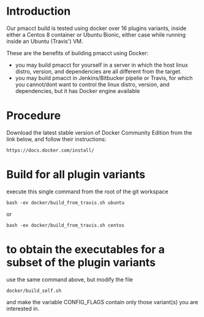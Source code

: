 # Introduction

Our pmacct build is tested using docker over 16 plugins variants, inside 
either a Centos 8 container or Ubuntu Bionic, either case while running 
inside an Ubuntu (Travis') VM.

These are the benefits of building pmacct using Docker:
- you may build pmacct for yourself in a server in which the host linux distro, version, and dependencies are all different from the target.
- you may build pmacct in Jenkins/Bitbucker pipelie or Travis, for which you cannot/dont want to control the linux distro, version, and dependencies, but it has Docker engine available


# Procedure

Download the latest stable version of Docker Community Edition from the link below, and follow their instructions: 
    
    https://docs.docker.com/install/


# Build for all plugin variants

execute this single command from the root of the git workspace

    bash -ex docker/build_from_travis.sh ubuntu
       
or
       
    bash -ex docker/build_from_travis.sh centos
            
            
# to obtain the executables for a subset of the plugin variants

use the same command above, but modify the file 

    docker/build_self.sh 

and make the variable CONFIG_FLAGS contain only those variant(s) you are interested in.

